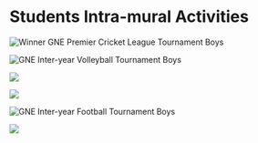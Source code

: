 #  Students Intra-mural Activities

![Winner GNE Premier Cricket League Tournament Boys](Images/Student/5.JPG)

![ GNE Inter-year Volleyball Tournament Boys](Images/Student/7.JPG)

![](Images/Student/6.JPG)

![](Images/Student/8.JPG)

![ GNE Inter-year Football Tournament Boys](Images/Student/9.JPG)

![](Images/Student/10.JPG)
